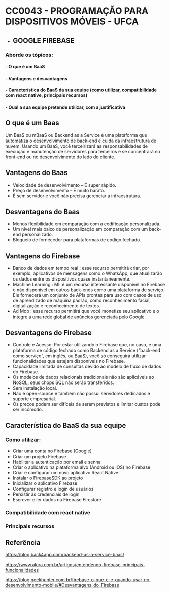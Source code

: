 # CC0043 - PROGRAMAÇÃO PARA DISPOSITIVOS MÓVEIS - UFCA

* ## GOOGLE FIREBASE

### Aborde os tópicos:

#### - O que é um BaaS
#### - Vantagens e desvantagens
#### - Característica do BaaS da sua equipe (como utilizar, compatibilidade com react native, principais recursos)
#### - Qual a sua equipe pretende utilizar, com a justificativa

## O que é um Baas

Um BaaS ou mBaaS ou Backend as a Service é uma plataforma que automatiza o desenvolvimento de back-end e cuida da infraestrutura de nuvem. Usando um BaaS, você terceirizará as responsabilidades de execução e manutenção de servidores para terceiros e se concentrará no front-end ou no desenvolvimento do lado do cliente.

## Vantagens do Baas 

* Velocidade de desenvolvimento – É super rápido.
* Preço de desenvolvimento – É muito barato.
* É sem servidor e você não precisa gerenciar a infraestrutura.

## Desvantagens do Baas

* Menos flexibilidade em comparação com a codificação personalizada.
* Um nível mais baixo de personalização em comparação com um back-end personalizado.
* Bloqueio de fornecedor para plataformas de código fechado.

## Vantagens do Firebase

* Banco de dados em tempo real : esse recurso permitirá criar, por exemplo, aplicativos de mensagens como o WhatsApp, que atualizarão os dados entre os dispositivos quase instantaneamente.
* Machine Learning : ML é um recurso interessante disponível no Firebase e não disponível em outros back-ends como uma plataforma de serviço. Ele fornecerá um conjunto de APIs prontas para uso com casos de uso de aprendizado de máquina padrão, como reconhecimento facial, digitalização e reconhecimento de textos.
* Ad Mob : esse recurso permitirá que você monetize seu aplicativo e o integre a uma rede global de anúncios gerenciada pelo Google.

## Desvantagens do Firebase

* Controle e Acesso: Por estar utilizando o Firebase que, no caso, é uma plataforma de código fechado como Backend as a Service (“back-end como serviço”, em inglês, ou BaaS), você só conseguirá utilizar funcionalidades que estejam disponíveis no Firebase.
* Capacidade limitada de consultas devido ao modelo de fluxo de dados do Firebase.
* Os modelos de dados relacionais tradicionais não são aplicáveis ao NoSQL, seus chops SQL não serão transferidos.
* Sem instalação local.
* Não é open-source e também não possui servidores dedicados e suporte empresarial.
* Os preços podem ser difíceis de serem previstos e limitar custos pode ser incômodo.


## Característica do BaaS da sua equipe 

### Como utilizar:

* Criar uma conta no Firebase (Google)
* Criar um projeto Firebase
* Habilitar a autenticação por email e senha
* Criar o aplicativo na plataforma alvo (Android ou iOS) no Firebase
* Criar e configurar um novo aplicativo React Native
* Instalar o FirebaseSDK ao projeto
* Inicializar o aplicativo Firebase
* Configurar registro e login de usuários
* Persistir as credenciais de login
* Escrever e ler dados na Firebase Firestore


### Compatibilidade com react native

### Principais recursos



## Referência
https://blog.back4app.com/backend-as-a-service-baas/

https://www.alura.com.br/artigos/entendendo-firebase-principais-funcionalidades

https://blog.geekhunter.com.br/firebase-o-que-e-e-quando-usar-no-desenvolvimento-mobile/#Desvantagens_do_Firebase
